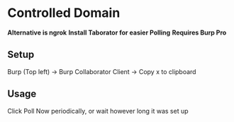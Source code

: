 # Controlled Domain
**Alternative is ngrok**
**Install Taborator for easier Polling**
**Requires Burp Pro**

## Setup
Burp (Top left) -> Burp Collaborator Client -> Copy x to clipboard

## Usage
Click Poll Now periodically, or wait however long it was set up


